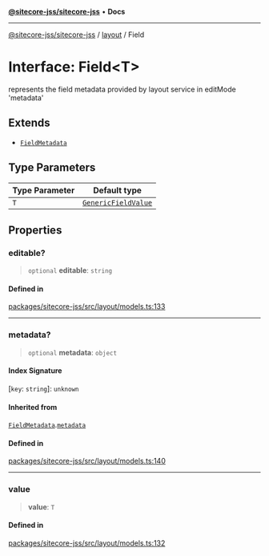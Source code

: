 [**@sitecore-jss/sitecore-jss**](../../README.md) • **Docs**

***

[@sitecore-jss/sitecore-jss](../../README.md) / [layout](../README.md) / Field

# Interface: Field\<T\>

represents the field metadata provided by layout service in editMode 'metadata'

## Extends

- [`FieldMetadata`](FieldMetadata.md)

## Type Parameters

| Type Parameter | Default type |
| ------ | ------ |
| `T` | [`GenericFieldValue`](../type-aliases/GenericFieldValue.md) |

## Properties

### editable?

> `optional` **editable**: `string`

#### Defined in

[packages/sitecore-jss/src/layout/models.ts:133](https://github.com/Sitecore/jss/blob/32e43cec490a623a675f03f30cb52f47552c878c/packages/sitecore-jss/src/layout/models.ts#L133)

***

### metadata?

> `optional` **metadata**: `object`

#### Index Signature

 \[`key`: `string`\]: `unknown`

#### Inherited from

[`FieldMetadata`](FieldMetadata.md).[`metadata`](FieldMetadata.md#metadata)

#### Defined in

[packages/sitecore-jss/src/layout/models.ts:140](https://github.com/Sitecore/jss/blob/32e43cec490a623a675f03f30cb52f47552c878c/packages/sitecore-jss/src/layout/models.ts#L140)

***

### value

> **value**: `T`

#### Defined in

[packages/sitecore-jss/src/layout/models.ts:132](https://github.com/Sitecore/jss/blob/32e43cec490a623a675f03f30cb52f47552c878c/packages/sitecore-jss/src/layout/models.ts#L132)
